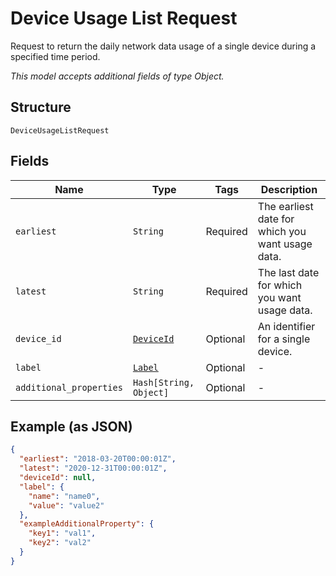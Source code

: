 
# Device Usage List Request

Request to return the daily network data usage of a single device during a specified time period.

*This model accepts additional fields of type Object.*

## Structure

`DeviceUsageListRequest`

## Fields

| Name | Type | Tags | Description |
|  --- | --- | --- | --- |
| `earliest` | `String` | Required | The earliest date for which you want usage data. |
| `latest` | `String` | Required | The last date for which you want usage data. |
| `device_id` | [`DeviceId`](../../doc/models/device-id.md) | Optional | An identifier for a single device. |
| `label` | [`Label`](../../doc/models/label.md) | Optional | - |
| `additional_properties` | `Hash[String, Object]` | Optional | - |

## Example (as JSON)

```json
{
  "earliest": "2018-03-20T00:00:01Z",
  "latest": "2020-12-31T00:00:01Z",
  "deviceId": null,
  "label": {
    "name": "name0",
    "value": "value2"
  },
  "exampleAdditionalProperty": {
    "key1": "val1",
    "key2": "val2"
  }
}
```

